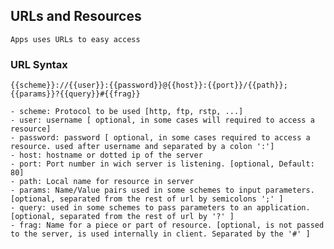 ## URLs and Resources

    Apps uses URLs to easy access

### URL Syntax
    {{scheme}}://{{user}}:{{password}}@{{host}}:{{port}}/{{path}};{{params}}?{{query}}#{{frag}}

    - scheme: Protocol to be used [http, ftp, rstp, ...]
    - user: username [ optional, in some cases will required to access a resource]
    - password: password [ optional, in some cases required to access a resource. used after username and separated by a colon ':']
    - host: hostname or dotted ip of the server
    - port: Port number in wich server is listening. [optional, Default: 80]
    - path: Local name for resource in server
    - params: Name/Value pairs used in some schemes to input parameters. [optional, separated from the rest of url by semicolons ';' ]
    - query: used in some schemes to pass parameters to an application. [optional, separated from the rest of url by '?' ]
    - frag: Name for a piece or part of resource. [optional, is not passed to the server, is used internally in client. Separated by the '#' ]